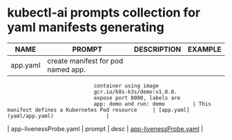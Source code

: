 # kubectl-ai prompts collection for yaml manifests generating

| NAME                 | PROMPT                             | DESCRIPTION                                           | EXAMPLE                                     |
|-----------------------------|------------------------------------|--------------------------------------------------------------------------|---------------------------------------------|
| app.yaml             |  create manifest for pod named app.
                                container using image 
                                gcr.io/k8s-k3s/demo:v1.0.0. 
                                expose port 8000, labels are 
                                app: demo and run: demo         | This manifest defines a Kubernetes Pod resource     | [app.yaml](yaml/app.yaml)                 |
| app-livenessProbe.yaml      | prompt                 | desc                    | [app-livenessProbe.yaml](yaml/app-livenessProbe.yaml) |